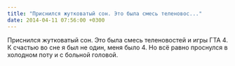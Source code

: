 ```yaml
---
title: "Приснился жутковатый сон. Это была смесь теленовос..."
date: 2014-04-11 07:56:00 +0300
---
```


Приснился жутковатый сон. Это была смесь теленовостей и игры ГТА 4. К счастью во сне я был не один, меня было 4. Но всё равно проснулся в холодном поту и с больной головой.

